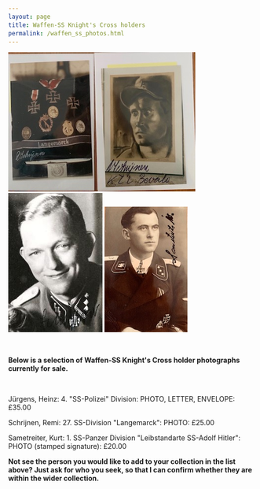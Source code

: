 ```yaml
---
layout: page
title: Waffen-SS Knight's Cross holders
permalink: /waffen_ss_photos.html
---
```


<div id="axisforces">
<p float="left">
<img src="./assets/Remi Schrijnen grouping.jpeg"/>
<img src="./assets/Heinz Jurgens 2.jpg"/>
<img src="./assets/Kurt panzer.jpeg"/>
</p>  
<br />  
<p><b>Below is a selection of Waffen-SS Knight's Cross holder photographs currently for sale.</b></p>
<br />
<p>Jürgens,	Heinz: 4. "SS-Polizei" Division:	PHOTO, LETTER, ENVELOPE:	£35.00
<p>Schrijnen,	Remi:	27. SS-Division "Langemarck":	PHOTO: £25.00
<p>Sametreiter,	Kurt:	1. SS-Panzer Division "Leibstandarte SS-Adolf Hitler":	PHOTO (stamped signature): £20.00  
<br />
<p><b><centre>Not see the person you would like to add to your collection in the list above? Just ask for who you seek, so that I can confirm whether they are within the wider collection.
